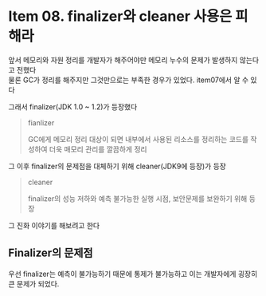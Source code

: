 # Item 08. finalizer와 cleaner 사용은 피해라

앞서 메모리와 자원 정리를 개발자가 해주어야만 메모리 누수의 문제가 발생하지 않는다고 전했다<br/>
물론 GC가 정리를 해주지만 그것만으로는 부족한 경우가 있었다. item07에서 알 수 있다<br/>

그래서 finalizer(JDK 1.0 ~ 1.2)가 등장했다
> fianlizer
> 
> GC에게 메모리 정리 대상이 되면 내부에서 사용된 리소스를 정리하는 코드를 작성하여 더욱 매모리 관리를 깔끔하게 정리 

그 이후 finalizer의 문제점을 대체하기 위해 cleaner(JDK9에 등장)가 등장
> cleaner
> 
> finalizer의 성능 저하와 예측 불가능한 실행 시점, 보안문제를 보완하기 위해 등장

그 진화 이야기를 해보려고 한다
## Finalizer의 문제점

우선 finalizer는 예측이 불가능하기 때문에 통제가 불가능하고 이는 개발자에게 굉장히 큰 문제가 되었다.


